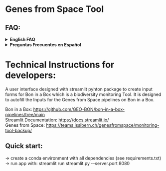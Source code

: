 # Genes from Space Tool

## FAQ:

<details closed>
<summary> <b>English FAQ</b> </summary>
<br>
  
### About genetic diversity (e.g. for non geneticists)


<details closed>
<summary>What is genetic diversity?</summary>
<br>
  
Genetic diversity is variation at the DNA level, the DNA sequence, which, together with the environment where an organism lives, determines its individual phenotype (appearance, traits, etc.) and its survival. There is variation within populations and among populations. More genetic diversity can increase a population or species’ chances of survival in a changing environment.
</details>

<details closed>
<summary>How do you study genetic diversity?</summary>
<br>
  
For more than 40 years scientists have used molecular genetic techniques that can assess variation at the DNA level. There are many techniques that study either the whole genome (all DNA of an individual) or selected parts of it. One needs to collect tissue from many individuals over the study region to get good knowledge of where genetically distinct populations are and how much variation occurs within populations as well as between populations. DNA is extracted from the tissue and then analyzed to quantify genetic variation. These molecular lab procedures are not available for all species because they can still be expensive and require accessing the organisms’ tissues, for many organisms in a species.
</details>

<details closed>
<summary>How can you study genetic diversity from space?</summary>
<br>
  
We cannot assess DNA variation from space, but it is possible to measure some of the processes that affect the maintenance of genetic diversity and, in some cases, observe parts of the phenotype. Very small populations will lose genetic diversity faster. Also, loss of populations results in a loss of genetic diversity. From space, we can estimate the size of particular habitats, and with knowledge on the density of individuals of species in such habitats, you can roughly estimate the size of populations. Also, we can measure the loss of populations as lost habitat (e.g., conversion of habitat to non-habitat). Finally, for some organisms like large dominant trees, we can directly observe some of their traits and how variable those are. (Trait or phenotype information is not yet used in the “Genes from Space” tool, but we aim to use it in the future.) For more information, please see our preprint [here](https://ecoevorxiv.org/repository/view/7274/).
</details>

<details closed>
<summary>What is the point of indicators/ why do we have indicators?</summary>
<br>
  
Indicators are needed to measure trends over time, for reporting and then directing action or decision-making. For genetic diversity, there are several metrics that measure genetic diversity within and between populations that we need to follow to see if we maintain genetic diversity or not. You can read more about the genetic indicators “Proportion of populations with Ne > 500” and “Populations maintained” [here](https://ccgenetics.github.io/guidelines-genetic-diversity-indicators/).
</details>

<details closed>
<summary>What is a population/ how are populations genetically defined?</summary>
<br>
  
A population is a group of organisms of a species that can interact with and mate with each other and which are separated in some way from other groups. This is important for genetic diversity because populations can evolve adaptations to their local environment over time. For more information on defining populations, please see this guidance material [here](https://ccgenetics.github.io/guidelines-genetic-diversity-indicators/docs/3_Howto_guides_examples/Howto_define_populations.html).
</details>

<details closed>
<summary>When do countries need to report on indicators under the CBD GBF?</summary>
<br>
  
The deadline for submitting the seventh national report is 28 February 2026, and the eighth national report is 30 June 2029 (see CBD website [here](https://www.cbd.int/reports)).
</details>

<details closed>
<summary>How many species do countries need to report on?</summary>
<br>

There is not a mandatory minimum, but scientists recommend reporting indicators for at least 100 species for the seventh national report, and more over time as capacity increases.
</details>

<details closed>
<summary>What species do countries need to report on?</summary>
<br>
  
All types of species (birds, mammals, plants, etc.), ideally in all types of environments. For more information on this, check [here](https://ccgenetics.github.io/guidelines-genetic-diversity-indicators/docs/4_Species_list/Species_list.html).
</details>

<details closed>
<summary>Which indicators for genetic diversity exist?</summary>
<br>
  
Two established indicators for genetic diversity under the CBD framework are the focus of the Genes from Space tool. These are the “Proportion of populations within species with an Ne > 500,” which is especially important (a headline indicator), and “Proportion of populations maintained within species.” They can be measured with DNA data but also with proxies in case DNA data is not available. A proxy for Ne is Nc, or in the case of this tool, habitat area combined with density estimates.

There are also indicators that can be measured with DNA-based techniques. DNA-based indicators are based on Essential Biodiversity Variables for genetic diversity ([EBVs](https://onlinelibrary.wiley.com/doi/10.1111/brv.12852)), such as genetic diversity, inbreeding levels, effective size, and genetic differentiation. Examples of such work include [fish](https://onlinelibrary.wiley.com/doi/full/10.1111/mec.16710) and [moose](https://www.nature.com/articles/s42003-023-05385-x).
</details>

<details closed>
<summary>What is Ne?</summary>
<br>
  
Ne is an abbreviation for the genetically effective population size. It is a standard metric in population genetics that quantifies the size of a demographically ideal population with the same rate of genetic diversity loss as the real population. It is important because it relates to the adaptive capacity and long-term viability of a population. It can be estimated with DNA-based methods or from demographic data (birth- and death rates, reproductive rates, etc). An Ne > 500 is recommended as a minimum limit for a population to maintain adaptive capacity. Ne is useful because it is a metric we can apply to all species. You can learn more about what are Ne and Nc and how they are estimated from different data sources [here](https://ccgenetics.github.io/guidelines-genetic-diversity-indicators/docs/3_Howto_guides_examples/Populations_sizes.html).
</details>

<details closed>
<summary>What is Nc?</summary>
<br>
  
Nc is the census size, or the number of sexually mature individuals in a population.
</details>

<details closed>
<summary>Where can I read more about genetic diversity indicators?</summary>
<br>
  
Two major resources for learning more about the genetic indicators are:

- Background: *[Too simple, too complex, or just right? Advantages, challenges, and guidance for indicators of genetic diversity](https://academic.oup.com/bioscience/article/74/4/269/7625302)*
- Actually calculating genetic indicators using existing data on species: *[Guideline materials and documentation for the Genetic Diversity Indicators of the monitoring framework for the Kunming-Montreal Global Biodiversity Framework](https://ccgenetics.github.io/guidelines-genetic-diversity-indicators/)* 
  
</details>

---

### About the tool

<details closed>
<summary>Where can I find the tool? Is there a manual for users?</summary>
<br>
  
The tool can be found here: [https://www.gfstool.com/]. This is a version for testing: Please note the disclaimers and other information on the tool website.  
There is no manual yet, but an introduction is provided [here](https://teams.issibern.ch/genesfromspace/monitoring-tool-pilot/), and the tool website will walk you step-by-step through the use of the tool and the assumptions the current version is based on.

</details>

<details closed>
<summary>Is it free to use? Can I use this now for other purposes? Is it copyrighted?</summary>
<br>
The tool is under development and its use for commercial purposes is prohibited. Participation in the workshop also means that you agree to not use the tool for your own scientific purposes until the results from the Genes from Space workshop are published (at least as a preprint). Please keep in mind that workshop participants are also invited to contribute as co-authors to this initial publication.

</details>

<details closed>
<summary>Can I use the tool for calculating indicators for reporting to the CBD?</summary>
<br>
No, not yet, because it is still under development. The tool has not been sufficiently tested or validated. However, we are in the process of improving this tool and getting it ready for future practical use, including for the CBD.

</details>

<details closed>
<summary>Where can I get help to use the tool if running into problems?</summary>
<br>
  
Contact information for the ISSI Genes from Space team can be found [here](https://teams.issibern.ch/genesfromspace/team-member/).

</details>

<details closed>
<summary>Can the tool be used for all species? Which species should the tool NOT be used for?</summary>
<br>
The tool will run for any species, but it might not be appropriate for all species. We have not yet defined which species the tool will work best for, but we are aware of the following limitations given the current implementation:  
- Species with inaccurate entries in GBIF will not be accurately represented in this tool if you rely on GBIF entries. This does not apply if you provide your own coordinates.  
- We do not currently implement definitions for aquatic habitats and are working on implementing this. However currently, the tool is limited to use for terrestrial species.  
- Accuracy of the results currently depend on realistic estimates of population density to retrieve an Nc accurate to at least the correct order of magnitude.

</details>

<details closed>
<summary>Has the tool been validated for genetic diversity measured with DNA methods?</summary>
<br>
Not yet, but we plan to do so in near future.

</details>

<details closed>
<summary>How do I refer to the tool if I use it?</summary>
<br>
  
Please wait until we have provided the initial publication of the tool, at least in preprint form [here](https://ecoevorxiv.org/repository/view/7274/). At that time the tool will be opened for use given that the terms of use and limitations are respected, and the (preprinted) publication should then be cited.

</details>

<details closed>
<summary>How do I pick the density and population buffer sizes?</summary>
<br>
The density should be an estimate of the number of sexually mature (capable of reproducing) individuals (Nc, census size) per square kilometer, in normal habitat.  
The population buffer size should be determined based on knowledge of the typical dispersal distance of the species. For species with larger dispersal distances, including the exchange of gametes (e.g. pollen, sperm), the buffer should be larger. The best reference will be literature documenting the mating and dispersal behavior of the species or, if available, documenting genetic differentiation for a set of representative study populations.

</details>

---

### Technical questions about running the tool

<details closed>
<summary>GBIF does not recognize my species name</summary>
<br>
  
- If you provide your own data, this does not matter, only if you need GBIF data.  
- Check the use of capital letters (usually Genus species).  
- Check spelling.

</details>

<details closed>
<summary>I can not import my .csv coordinate file.</summary>
<br>
  
The monitoring tool requires a .tsv file (tab separated).  
Quick fix: Export a .txt file and change the ending to .tsv.

</details>

<details closed>
<summary>My excel uses commas to export and not periods.</summary>
<br>
  
This happens if your Excel is set to use commas for the decimal separator.  
Either change the above settings or save as a .txt file, search and replace commas with periods.

</details>

<details closed>
<summary>How do I draw the bounding box?</summary>
<br>
  
Click on the square on the left and then drag to select the region of interest on the map.

</details>

<details closed>
<summary>My buffer/observation distance values are rather small and in [m] not [km].</summary>
<br>
  
If your observation distance is smaller than 1 km, please enter 1 km into the tool. Buffers smaller than 1 km are a functionality that we will consider adding in the future.

</details>

<details closed>
<summary>Should I use Landcover or Forest cover?</summary>
<br>
  
- Landcover gives you more options and a longer timeline: 23 classes, 300m, 1992-2021, select relevant class.  
- Forest cover provides better resolution, but only for species dependent on forest ecosystems: forests, 20m, 2000-2023.  
Forest cover is much slower: Use a smaller polygon (max. 40’000 km2, size of Switzerland).

</details>

<details closed>
<summary>I get the Error: 
<code>Script "data > GBIF Observations < 100 000": ℹ In argument: `dplyr::all_of(c(lon, lat))`.
Caused by error in `dplyr::all_of()`:
! Can't subset elements that don't exist.
✖ Elements `decimal_longitude` and `decimal_latitude` don't exist.</code>
  
What do I do?</summary>
<br>
No GBIF data found for you selected region/country. Select a larger/different polygon, earlier baseline year or a different species of interest.

</details>

---

### About the Project

<details closed>
<summary>Where can I find more information about the project and its background?</summary>
<br>
  
You can read about the project ISSI Genes from Space [here](https://teams.issibern.ch/genesfromspace/).
</details>

<details closed>
<summary>Can I join the project or contribute in some way?</summary>
<br>
  
Please contact the team leaders, whose webpages are linked [here](https://teams.issibern.ch/genesfromspace/team-member/).

</details>

<details closed>
<summary>What is the next step of the project?</summary>
<br>
  
- Making technical improvements to the tool.  
- Publishing a first demonstration of the tool.  
- Validating the tool outputs in comparison to DNA-based indicator calculations to make it useful for research, reporting, and conservation.  
- Adding capacities to the tool to include population boundaries based on genetic data and make use of more nuanced habitat and phenotype information available from Earth observation.

</details>

<details closed>
<summary>What are you going to do with the results that we collect?</summary>
<br>
  
Use these for the first demonstration publication, to which you are invited to contribute as a co-author.

</details>

<details closed>
<summary>Are there publications from the project?</summary>
<br>
  
There is a publication about the concept and workflows [here](https://doi.org/10.32942/X2RS58).

</details>
</details>
<details closed>
<summary> <b>Preguntas Frecuentes en Español</b> </summary>

  ### Acerca de la diversidad genética (p. ej., para personas no genetistas)

<details closed>

<summary>¿Qué es la diversidad genética?</summary>

<br>

La diversidad genética es la variación a nivel del ADN, la secuencia del ADN, que, junto con el entorno en el que vive un organismo, determina su fenotipo individual (apariencia, rasgos, etc.) y su supervivencia. Hay variación dentro de las poblaciones y entre ellas. Una mayor diversidad genética puede aumentar las posibilidades de supervivencia de una población o especie en un entorno cambiante.

</details>

<details closed>

<summary>¿Cómo se estudia la diversidad genética?</summary>

<br>

Durante más de 40 años, las y los científicos han utilizado técnicas de genética molecular que pueden evaluar la variación a nivel del ADN. Existen muchas técnicas que estudian ya sea todo el genoma (todo el ADN de un individuo) o partes seleccionadas de este. Se necesita recolectar tejido de muchas individuos en toda la región de estudio para obtener un buen conocimiento de dónde se encuentran poblaciones genéticamente distintas y cuánta variación ocurre dentro de las poblaciones, así como entre ellas. El ADN se extrae del tejido y luego se analiza para cuantificar la variación genética. Estos procedimientos de laboratorio molecular no están disponibles para todas las especies, ya que aún pueden ser costosos y requieren acceso a los tejidos de los organismos, para muchos organismos dentro de una especie.

</details>

<details closed>

<summary>¿Cómo se puede estudiar la diversidad genética desde el espacio?</summary>

<br>

No podemos evaluar la variación del ADN desde el espacio, pero es posible medir algunos de los procesos que influyen en el mantenimiento de la diversidad genética y, en algunos casos, observar partes del fenotipo. Las poblaciones muy pequeñas perderán diversidad genética más rápido. Además, la pérdida de poblaciones conlleva la pérdida de diversidad genética. Desde el espacio, podemos estimar el tamaño de determinados hábitats y, con información sobre la densidad de individuos de las especies en esos hábitats, se puede estimar de manera aproximada el tamaño de las poblaciones. También se puede medir la pérdida de poblaciones como la pérdida de hábitat (por ejemplo, la conversión de hábitat a no hábitat). Por último, en el caso de algunos organismos como árboles grandes y dominantes, podemos observar directamente algunos de sus rasgos y cuán variables son. (La información de rasgos o fenotipo aún no se utiliza en la herramienta “Genes from Space”, pero planeamos usarla en el futuro). Para obtener más información, consulta nuestro preprint [aquí](https://ecoevorxiv.org/repository/view/7274/).

</details>

<details closed>

<summary>¿Cuál es el objetivo de los indicadores/por qué tenemos indicadores?</summary>

<br>

Los indicadores son necesarios para medir tendencias a lo largo del tiempo, para informar y posteriormente orientar la acción o la toma de decisiones. Para la diversidad genética, hay varias métricas que miden la diversidad genética dentro y entre poblaciones que debemos seguir para ver si mantenemos la diversidad genética o no. Puedes leer más sobre los indicadores genéticos “Proporción de poblaciones con Ne > 500” y “Poblaciones mantenidas” [aquí](https://ccgenetics.github.io/guidelines-genetic-diversity-indicators/).

</details>

<details closed>

<summary>¿Qué es una población? ¿Cómo se definen genéticamente las poblaciones?</summary>

<br>

Una población es un grupo de organismos de una especie que pueden interactuar y aparearse entre sí y que están separados de alguna manera de otros grupos. Esto es importante para la diversidad genética porque las poblaciones pueden desarrollar adaptaciones a su entorno local con el tiempo. Para obtener más información sobre la definición de poblaciones, consulta este material de referencia [aquí](https://ccgenetics.github.io/guidelines-genetic-diversity-indicators/docs/3_Howto_guides_examples/Howto_define_populations.html).

</details>

<details closed>

<summary>¿Cuándo necesitan los países informar sobre los indicadores bajo el CBD GBF?</summary>

<br>

La fecha límite para presentar el séptimo informe nacional es el 28 de febrero de 2026, y para el octavo informe nacional es el 30 de junio de 2029 (consulta el sitio web del CDB [aquí](https://www.cbd.int/reports)).

</details>

<details closed>

<summary>¿Cuántas especies necesitan informar los países?</summary>

<br>

No existe un mínimo obligatorio, pero la comunidad científica recomienda informar indicadores para al menos 100 especies para el séptimo informe nacional, y aumentar este número con el tiempo a medida que aumente la capacidad.

</details>

<details closed>

<summary>¿Sobre qué especies necesitan informar los países?</summary>

<br>

Todo tipo de especies (aves, mamíferos, plantas, etc.), idealmente en todo tipo de entornos. Para más información al respecto, consulta [aquí](https://ccgenetics.github.io/guidelines-genetic-diversity-indicators/docs/4_Species_list/Species_list.html).

</details>

<details closed>

<summary>¿Qué indicadores de diversidad genética existen?</summary>

<br>

Bajo el marco del CDB, dos indicadores establecidos para la diversidad genética son el foco de la herramienta Genes from Space. Estos son la “Proporción de poblaciones dentro de las especies con un Ne > 500”, que es especialmente importante (un indicador principal), y la “Proporción de poblaciones mantenidas dentro de las especies”. Pueden medirse con datos de ADN, pero también con proxies en caso de que no se disponga de datos de ADN. Un proxy para Ne es Nc, o en el caso de esta herramienta, el área de hábitat combinada con estimaciones de densidad.

También existen indicadores que pueden medirse con técnicas basadas en ADN. Los indicadores basados en ADN se fundamentan en las Variables Esenciales de Biodiversidad para la diversidad genética ([EBVs](https://onlinelibrary.wiley.com/doi/10.1111/brv.12852)), como la diversidad genética, los niveles de endogamia, el tamaño efectivo y la diferenciación genética. Ejemplos de este tipo de trabajo incluyen [peces](https://onlinelibrary.wiley.com/doi/full/10.1111/mec.16710) y [alces](https://www.nature.com/articles/s42003-023-05385-x).

</details>

<details closed>

<summary>¿Qué es Ne?</summary>

<br>

Ne es la abreviatura de tamaño efectivo de población genéticamente. Es una métrica estándar en genética de poblaciones que cuantifica el tamaño de una población demográficamente ideal con la misma tasa de pérdida de diversidad genética que la población real. Es importante porque se relaciona con la capacidad de adaptación y la viabilidad a largo plazo de una población. Puede estimarse con métodos basados en ADN o a partir de datos demográficos (tasas de nacimiento y muerte, tasas de reproducción, etc.). Se recomienda un Ne > 500 como límite mínimo para que una población mantenga su capacidad de adaptación. Ne es útil porque es una métrica que podemos aplicar a todas las especies. Puedes obtener más información sobre qué son Ne y Nc y cómo se estiman a partir de distintas fuentes de datos [aquí](https://ccgenetics.github.io/guidelines-genetic-diversity-indicators/docs/3_Howto_guides_examples/Populations_sizes.html).

</details>

<details closed>

<summary>¿Qué es Nc?</summary>

<br>

Nc es el tamaño de censo, o el número de individuos sexualmente maduros en una población.

</details>

<details closed>

<summary>¿Dónde puedo leer más sobre los indicadores de diversidad genética?</summary>

<br>

Dos recursos principales para aprender más sobre los indicadores genéticos son:

- Antecedentes: *[Too simple, too complex, or just right? Advantages, challenges, and guidance for indicators of genetic diversity](https://academic.oup.com/bioscience/article/74/4/269/7625302)*

- Cálculo real de indicadores genéticos utilizando datos existentes sobre especies: *[Guideline materials and documentation for the Genetic Diversity Indicators of the monitoring framework for the Kunming-Montreal Global Biodiversity Framework](https://ccgenetics.github.io/guidelines-genetic-diversity-indicators/)*

</details>

---

### Acerca de la herramienta

<details closed>

<summary>¿Dónde puedo encontrar la herramienta? ¿Existe un manual para usuarios?</summary>

<br>

La herramienta se encuentra aquí: [https://www.gfstool.com/]. Esta es una versión de prueba: Ten en cuenta los descargos de responsabilidad y otra información en el sitio web de la herramienta.

Todavía no existe un manual, pero se ofrece una introducción [aquí](https://teams.issibern.ch/genesfromspace/monitoring-tool-pilot/), y el sitio web de la herramienta te guiará paso a paso en el uso de la misma y en los supuestos en los que se basa la versión actual.

</details>

<details closed>

<summary>¿Es gratuita? ¿Puedo usarla ahora para otros propósitos? ¿Tiene derechos de autor?</summary>

<br>

La herramienta está en desarrollo y su uso con fines comerciales está prohibido. Participar en el taller también implica que aceptas no utilizar la herramienta con fines científicos propios hasta que se publiquen los resultados del taller de Genes from Space (al menos como preprint). Ten en cuenta que las y los participantes del taller también están invitados a contribuir como coautores en esta publicación inicial.

</details>

<details closed>

<summary>¿Puedo usar la herramienta para calcular indicadores para informar al CDB?</summary>

<br>

No, todavía no, porque sigue en desarrollo. La herramienta no se ha probado ni validado lo suficiente. Sin embargo, estamos en proceso de mejorarla y prepararla para un uso práctico futuro, incluido el CDB.

</details>

<details closed>

<summary>¿Dónde puedo obtener ayuda para usar la herramienta si tengo problemas?</summary>

<br>

La información de contacto del equipo ISSI Genes from Space se encuentra [aquí](https://teams.issibern.ch/genesfromspace/team-member/).

</details>

<details closed>

<summary>¿Puede utilizarse la herramienta para todas las especies? ¿Para qué especies NO debería usarse la herramienta?</summary>

<br>

La herramienta funcionará para cualquier especie, pero podría no ser apropiada para todas. Aún no hemos definido para qué especies funcionará mejor la herramienta, pero somos conscientes de las siguientes limitaciones dada la implementación actual:

- Las especies con datos inexactos en GBIF no se representarán con precisión en esta herramienta si dependes de las entradas de GBIF. Esto no aplica si proporcionas tus propias coordenadas.

- Actualmente no implementamos definiciones para hábitats acuáticos y estamos trabajando en ello. Sin embargo, por ahora la herramienta está limitada a su uso en especies terrestres.

- La precisión de los resultados depende en la actualidad de estimaciones realistas de densidad poblacional para obtener un Nc preciso, al menos en el orden de magnitud correcto.

</details>

<details closed>

<summary>¿Se ha validado la herramienta para la diversidad genética medida con métodos de ADN?</summary>

<br>

Todavía no, pero planeamos hacerlo en un futuro cercano.

</details>

<details closed>

<summary>¿Cómo hago referencia a la herramienta si la utilizo?</summary>

<br>

Por favor, espera hasta que proporcionemos la publicación inicial de la herramienta, al menos en forma de preprint [aquí](https://ecoevorxiv.org/repository/view/7274/). En ese momento la herramienta se abrirá para su uso, siempre que se respeten los términos de uso y limitaciones, y se cite la publicación (preprint).

</details>

<details closed>

<summary>¿Cómo elijo la densidad y los tamaños de buffer de población?</summary>

<br>

La densidad debe ser una estimación del número de individuos sexualmente maduros (capaces de reproducirse) (Nc, tamaño de censo) por kilómetro cuadrado, en hábitat normal.

El tamaño del buffer de población debe determinarse con base en el conocimiento de la distancia típica de dispersión de la especie. Para especies con distancias de dispersión más grandes, incluida la dispersión de gametos (p. ej., polen, esperma), el buffer debe ser mayor. La mejor referencia será la literatura que documente el comportamiento de apareamiento y dispersión de la especie o, si está disponible, que documente la diferenciación genética en un conjunto de poblaciones de estudio representativas.

</details>

---

### Preguntas técnicas sobre la ejecución de la herramienta

<details closed>

<summary>GBIF no reconoce el nombre de mi especie</summary>

<br>

- Si proporcionas tus propios datos, esto no importa, solo si necesitas datos de GBIF.  
- Revisa el uso de mayúsculas (normalmente Género especie).  
- Revisa la ortografía.

</details>

<details closed>

<summary>No puedo importar mi archivo .csv de coordenadas.</summary>

<br>

La herramienta de monitoreo requiere un archivo .tsv (separado por tabulaciones).

Solución rápida: Exporta un archivo .txt y cambia la extensión a .tsv.

</details>

<details closed>

<summary>Mi Excel usa comas en lugar de puntos.</summary>

<br>

Esto sucede si tu Excel está configurado para usar comas como separador decimal.

Puedes cambiar la configuración anterior o guardar como un archivo .txt y buscar y reemplazar las comas por puntos.

</details>

<details closed>

<summary>¿Cómo dibujo el cuadro delimitador?</summary>

<br>

Haz clic en el cuadrado a la izquierda y luego arrastra para seleccionar la región de interés en el mapa.

</details>

<details closed>

<summary>Mis valores de buffer/distancia de observación son bastante pequeños y están en [m] en lugar de [km].</summary>

<br>

Si tu distancia de observación es menor a 1 km, ingresa 1 km en la herramienta. El uso de buffers menores a 1 km es una funcionalidad que consideraremos agregar en el futuro.

</details>

<details closed>

<summary>¿Debo usar Landcover o Forest cover?</summary>

<br>

- Landcover te da más opciones y una línea de tiempo más larga: 23 clases, 300 m, 1992-2021, selecciona la clase relevante.

- Forest cover proporciona mejor resolución, pero solo para especies que dependen de ecosistemas forestales: bosques, 20 m, 2000-2023.

Forest cover es mucho más lento: Usa un polígono más pequeño (máx. 40,000 km², tamaño de Suiza).

</details>

<details closed>

<summary>Me aparece el Error:

<code>Script "data > GBIF Observations < 100 000": ℹ In argument: `dplyr::all_of(c(lon, lat))`.

Caused by error in `dplyr::all_of()`:

! Can't subset elements that don't exist.

✖ Elements `decimal_longitude` and `decimal_latitude` don't exist.</code>

¿Qué hago?</summary>

<br>

No se encontraron datos de GBIF para la región/país que seleccionaste. Selecciona un polígono más grande/diferente, un año base anterior o una especie de interés distinta.

</details>

---

### Acerca del proyecto

<details closed>

<summary>¿Dónde puedo encontrar más información sobre el proyecto y sus antecedentes?</summary>

<br>

Puedes leer sobre el proyecto ISSI Genes from Space [aquí](https://teams.issibern.ch/genesfromspace/).

</details>

<details closed>

<summary>¿Puedo unirme al proyecto o contribuir de alguna manera?</summary>

<br>

Por favor, contacta a las y los líderes del equipo, cuyas páginas web están vinculadas [aquí](https://teams.issibern.ch/genesfromspace/team-member/).

</details>

<details closed>

<summary>¿Cuál es el siguiente paso del proyecto?</summary>

<br>

- Realizar mejoras técnicas a la herramienta.  
- Publicar una primera demostración de la herramienta.  
- Validar los resultados de la herramienta en comparación con cálculos de indicadores basados en ADN para hacerla útil en investigación, informes y conservación.  
- Agregar capacidades a la herramienta para incluir límites de población basados en datos genéticos y utilizar información más detallada de hábitat y fenotipo disponible a partir de observación de la Tierra.

</details>

<details closed>

<summary>¿Qué harán con los resultados que recolectemos?</summary>

<br>

Utilizarlos para la primera publicación de demostración, a la cual se invita a contribuir como coautor o coautora.

</details>

<details closed>

<summary>¿Existen publicaciones del proyecto?</summary>

<br>

Hay una publicación sobre el concepto y los flujos de trabajo [aquí](https://doi.org/10.32942/X2RS58).

</details>

</details>

# Technical Instructions for developers:
A user interface designed with streamlit pyhton package to create input forms for Bon in a Box which is a biodiversity monitoring Tool. It is designed to autofill the Inputs for the Genes from Space pipelines on Bon in a Box. 

Bon in a Box: https://github.com/GEO-BON/bon-in-a-box-pipelines/tree/main  <br /> 
Streamlit Documentation: https://docs.streamlit.io/  <br /> 
Genes from Space: https://teams.issibern.ch/genesfromspace/monitoring-tool-backup/  <br /> 

## Quick start:
-> create a conda environment with all dependencies (see requirements.txt)
-> run app with: streamlit run streamlit.py --server.port 8080
